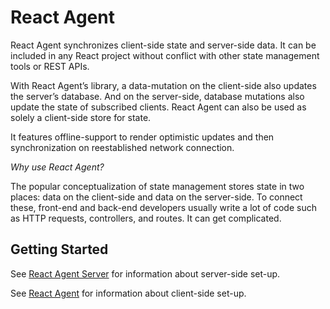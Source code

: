 # React Agent

React Agent synchronizes client-side state and server-side data.  It can be included in any React project without conflict with other state management tools or REST APIs.

With React Agent’s library, a data-mutation on the client-side also updates the server’s database. And on the server-side, database mutations also update the state of subscribed clients. React Agent can also be used as solely a client-side store for state.

It features offline-support to render optimistic updates and then synchronization on reestablished network connection.

*Why use React Agent?*

The popular conceptualization of state management stores state in two places: data on the client-side and data on the server-side. To connect these, front-end and back-end developers usually write a lot of code such as HTTP requests, controllers, and routes. It can get complicated.

## Getting Started

See [React Agent Server](https://github.com/yokyak/react-agent/tree/master/packages/react-agent-server) for information about server-side set-up.

See [React Agent](https://github.com/yokyak/react-agent/tree/master/packages/react-agent) for information about client-side set-up.
